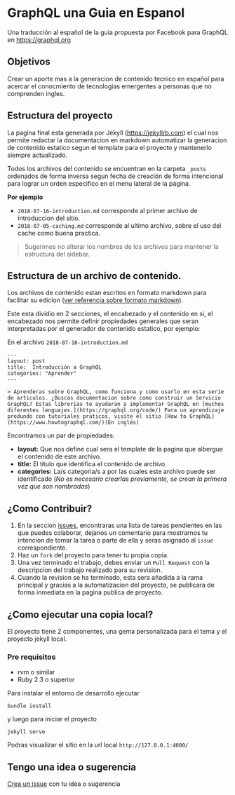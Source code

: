 

# GraphQL una Guia en Espanol
Una traducción al español de la guía propuesta por Facebook para GraphQL en https://graphql.org

## Objetivos

Crear un aporte mas a la generacion de contenido tecnico en español para acercar el conocmiento de tecnologias emergentes a personas que no comprenden ingles.

## Estructura del proyecto

La pagina final esta generada por Jekyll (https://jekyllrb.com) el cual nos permite redactar la documentacion en markdown automatizar la generacion de contenido estatico segun el template para el proyecto y mantenerlo siempre actualizado.

Todos los archivos del contenido se encuentran en la carpeta `_posts` ordenados de forma inversa segun fecha de creación de forma intencional para lograr un orden especifico en el menu lateral de la página.

**Por ejemplo**

- `2018-07-16-introduction.md` corresponde al primer archivo de introduccion del sitio.
- `2018-07-05-caching.md` corresponde al ultimo archivo, sobre el uso del cache como buena practica.

> Sugerimos no alterar los nombres de los archivos para mantener la estructura del sidebar.

## Estructura de un archivo de contenido.

Los archivos de contenido estan escritos en formato markdown para facilitar su edicion ([ver referencia sobre formato markdown](https://guides.github.com/features/mastering-markdown/)).

Este esta dividio en 2 secciones, el encabezado y el contenido en si, el encabezado nos permite definir propiedades generales que seran interpretadas por el generador de contenido estatico, por ejemplo:

En el archivo `2018-07-16-introduction.md`

```
---
layout: post
title:  Introducción a GraphQL
categories: "Aprender"
--- 

> Aprenderas sobre GraphQL, como funciona y como usarlo en esta serie de articulos. ¿Buscas documentacion sobre como construir un Servicio GraphQL? Estas librerias te ayudaran a implementar GraphQL en [muchos diferentes lenguajes.](https://graphql.org/code/) Para un aprendizaje produndo con tutoriales praticos, visite el sitio [How to GraphQL](https://www.howtographql.com/)(En inglés)
```

Encontramos un par de propiedades:
- **layout:** Que nos define cual sera el template de la pagina que albergue el contenido de este archivo.
- **title:** El titulo que identifica el contenido de archivo.
- **categories:** La/s categoria/s a por las cuales este archivo puede ser identificado (_No es necesario crearlas previamente, se crean la primera vez que son nombradas_)

## ¿Como Contribuir?

1. En la seccion [issues](https://github.com/joelibaceta/graphql-guide-spanish/issues), encontraras una lista de tareas pendientes en las que puedes colaborar, dejanos un comentario para mostrarnos tu intencion de tomar la tarea o parte de ella y seras asignado al `issue` correspondiente.
2. Haz un `fork` del proyecto para tener tu propia copia.
3. Una vez terminado el trabajo, debes enviar un `Pull Request` con la descripcion del trabajo realizado para su revision.
4. Cuando la revision se ha terminado, esta sera añadida a la rama principal y gracias a la automatizacion del proyecto, se publicara de forma inmediata en la pagina publica de proyecto.

## ¿Como ejecutar una copia local?

El proyecto tiene 2 componentes, una gema personalizada para el tema y el proyecto jekyll local.

### Pre requisitos

- rvm o similar
- Ruby 2.3 o superior

Para instalar el entorno de desarrollo ejecutar 

```
bundle install
```

y luego para iniciar el proyecto 

```
jekyll serve
```

Podras visualizar el sitio en la url local `http://127.0.0.1:4000/`


## Tengo una idea o sugerencia

[Crea un issue](https://github.com/joelibaceta/graphql-spanish-guide/issues) con tu idea o sugerencia 

